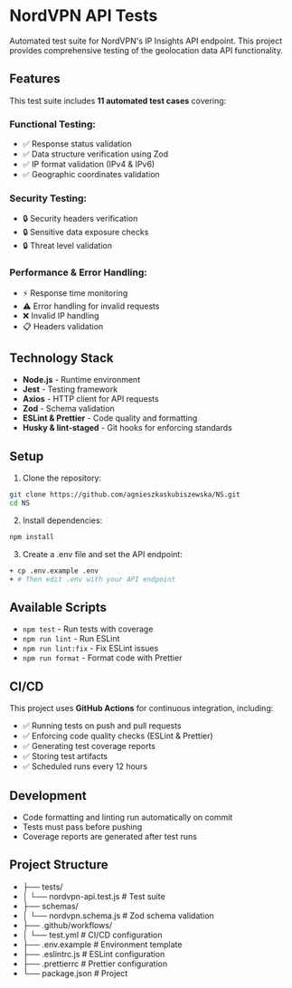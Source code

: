# NordVPN API Tests

Automated test suite for NordVPN's IP Insights API endpoint. This project provides comprehensive testing of the geolocation data API functionality.

## Features

This test suite includes **11 automated test cases** covering:

### Functional Testing:

- ✅ Response status validation
- ✅ Data structure verification using Zod
- ✅ IP format validation (IPv4 & IPv6)
- ✅ Geographic coordinates validation

### Security Testing:

- 🔒 Security headers verification
- 🔒 Sensitive data exposure checks
- 🔒 Threat level validation

### Performance & Error Handling:

- ⚡ Response time monitoring
- ⚠️ Error handling for invalid requests
- ❌ Invalid IP handling
- 📋 Headers validation

## Technology Stack

- **Node.js** - Runtime environment
- **Jest** - Testing framework
- **Axios** - HTTP client for API requests
- **Zod** - Schema validation
- **ESLint & Prettier** - Code quality and formatting
- **Husky & lint-staged** - Git hooks for enforcing standards

## Setup

1. Clone the repository:

```bash
git clone https://github.com/agnieszkaskubiszewska/NS.git
cd NS

```

2. Install dependencies:

```bash
npm install

```

3. Create a .env file and set the API endpoint:

```bash
+ cp .env.example .env
+ # Then edit .env with your API endpoint
```

## Available Scripts

- `npm test` - Run tests with coverage
- `npm run lint` - Run ESLint
- `npm run lint:fix` - Fix ESLint issues
- `npm run format` - Format code with Prettier

## CI/CD

This project uses **GitHub Actions** for continuous integration, including:

- ✅ Running tests on push and pull requests
- ✅ Enforcing code quality checks (ESLint & Prettier)
- ✅ Generating test coverage reports
- ✅ Storing test artifacts
- ✅ Scheduled runs every 12 hours

## Development

- Code formatting and linting run automatically on commit
- Tests must pass before pushing
- Coverage reports are generated after test runs

## Project Structure

- ├── tests/
- │ └── nordvpn-api.test.js # Test suite
- ├── schemas/
- │ └── nordvpn.schema.js # Zod schema validation
- ├── .github/workflows/
- │ └── test.yml # CI/CD configuration
- ├── .env.example # Environment template
- ├── .eslintrc.js # ESLint configuration
- ├── .prettierrc # Prettier configuration
- └── package.json # Project
